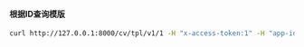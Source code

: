 
#### 根据ID查询模版

```bash
curl http://127.0.0.1:8000/cv/tpl/v1/1 -H "x-access-token:1" -H "app-id:1" -H "user-id:1" -H "x-request-id:1" -H "device-id:1"
```